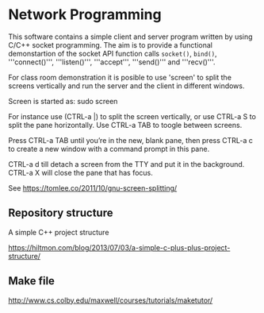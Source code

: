 # Network Programming

This software contains a simple client and server program written by using C/C++ socket programming. The aim is to provide a functional demonstartion of the socket API function calls `socket()`, ```bind()```, '''connect()''', '''listen()''', '''accept''', '''send()''' and '''recv()'''.


For class room demonstration it is posible to use 'screen' to split the screens vertically and run the server and the client in different windows.

Screen is started as: sudo screen

For instance use (CTRL-a |) to split the screen vertically, or use CTRL-a S to split the pane horizontally.
Use CTRL-a TAB to toogle between screens.

Press CTRL-a TAB until you’re in the new, blank pane, then press CTRL-a c to create a new window with a command prompt in this pane.

CTRL-a d till detach a screen from the TTY and put it in the background.
CTRL-a X will close the pane that has focus.

See https://tomlee.co/2011/10/gnu-screen-splitting/

## Repository structure

A simple C++ project structure

https://hiltmon.com/blog/2013/07/03/a-simple-c-plus-plus-project-structure/

## Make file

http://www.cs.colby.edu/maxwell/courses/tutorials/maketutor/
